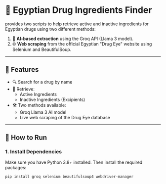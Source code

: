 # 🧪 Egyptian Drug Ingredients Finder

provides two scripts to help retrieve active and inactive ingredients for Egyptian drugs using two different methods:

1. 🤖 **AI-based extraction** using the Groq API (Llama 3 model).
2. 🌐 **Web scraping** from the official Egyptian "Drug Eye" website using Selenium and BeautifulSoup.

---

## 📄 Features

- 🔍 Search for a drug by name
- 🧪 Retrieve:
  - Active Ingredients
  - Inactive Ingredients (Excipients)
- 🛠️ Two methods available:
  - Groq Llama 3 AI model
  - Live web scraping of the Drug Eye database

---

## 🚀 How to Run

### 1. Install Dependencies

Make sure you have Python 3.8+ installed. Then install the required packages:

```bash
pip install groq selenium beautifulsoup4 webdriver-manager
